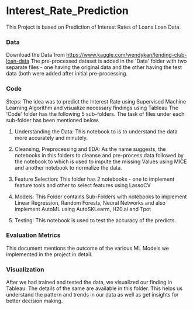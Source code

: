 # Interest_Rate_Prediction
This Project is based on Prediction of Interest Rates of Loans Loan Data. 

### Data
Download the Data from https://www.kaggle.com/wendykan/lending-club-loan-data
The pre-processed dataset is  added in the 'Data' folder with two separate files -  one having the original data and the other having the test data (both were added after initial pre-processing.

### Code
Steps:
The idea was to predict the Interest Rate using Supervised Machine Learning Algorithm and visualize necessary findings using Tableau
The 'Code' folder has the following 5 sub-folders. The task of files under each sub-folder has been mentioned below.

1. Understanding the Data: This notebook to is to understand the data more accurately and minutely.

2. Cleansing, Preprocessing and EDA: As the name suggests, the notebooks in this folders to cleanse and pre-process data followed by the notebook to which is used to impute the missing Values using MICE and another notebook to normalize the data.

3. Feature Selection: This folder has 2 notebooks -  one to implement feature tools and other to select features using LassoCV

4. Models: This Folder contains Sub-Folders with notebooks to implement Linear Regression, Random Forests, Neural Networks and also implement AutoML using AutoSKLearm, H20.ai and Tpot

5. Testing: This notebook is used to test the accuracy of the predicts.

### Evaluation Metrics
This document mentions the outcome of the various ML Models we implemented in the project in detail.

### Visualization
After we had trained and tested the data, we visualized our finding in Tableau. The details of the same are available in this folder. This helps us understand the pattern and trends in our data as well as get insights for better decision making.


